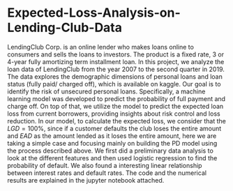 # Expected-Loss-Analysis-on-Lending-Club-Data
LendingClub Corp. is an online lender who makes loans online to consumers and sells the loans to investors. The product is a fixed rate, 3 or 4-year fully amortizing term installment loan.
In this project, we analyze the loan data of LendingClub from the year 2007 to the second quarter in 2019. The data explores the demographic dimensions of personal loans and loan status (fully paid/ charged off), which is available on kaggle.
Our goal is to identify the risk of unsecured personal loans. Specifically, a machine learning model was developed to predict the probability of full payment and charge off. On top of that, we utilize the model to predict the expected loan loss from current borrowers, providing insights about risk control and loss reduction.
In our model, to calculate the expected loss, we consider that the $LGD=100\%$, since if a customer defaults the club loses the entire amount and $EAD$ as the amount lended as it loses the entire amount, here we are taking a simple case and focusing mainly on building the PD model using the process described above. 
We first did a preliminary data analysis to look at the different features and then used logistic regression to find the probability of default. We also found a interesting linear relationship between interest rates and default rates. The code and the numerical results are explained in the jupyter notebook attached.
